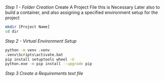 _Step 1 - Folder Creation_
Create A Project File this is Necessary Later also to build a container, and also assigning a specified environment setup for the project
```bash
mkdir [Project Name]
cd dir
```

_Step 2 - Virtual Environment Setup_
```bash
python -m venv .venv
.venv\Scripts\activate.bat
pip install setuptools wheel -U
python.exe -m pip install --upgrade pip
```
_Step 3 Create a Requirements text file_
```bash

```
